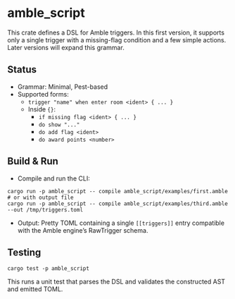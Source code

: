# amble_script

This crate defines a DSL for Amble triggers. In this first version, it supports only a single trigger with a missing-flag condition and a few simple actions. Later versions will expand this grammar.

## Status

- Grammar: Minimal, Pest-based
- Supported forms:
  - `trigger "name" when enter room <ident> { ... }`
  - Inside `{}`:
    - `if missing flag <ident> { ... }`
    - `do show "..."`
    - `do add flag <ident>`
    - `do award points <number>`

## Build & Run

- Compile and run the CLI:

```
cargo run -p amble_script -- compile amble_script/examples/first.amble
# or with output file
cargo run -p amble_script -- compile amble_script/examples/third.amble --out /tmp/triggers.toml
```

- Output: Pretty TOML containing a single `[[triggers]]` entry compatible with the Amble engine’s RawTrigger schema.

## Testing

```
cargo test -p amble_script
```

This runs a unit test that parses the DSL and validates the constructed AST and emitted TOML.
